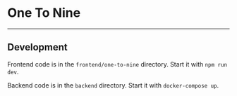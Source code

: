 # One To Nine

---

## Development

Frontend code is in the `frontend/one-to-nine` directory.
Start it with `npm run dev`.

Backend code is in the `backend` directory.
Start it with `docker-compose up`.